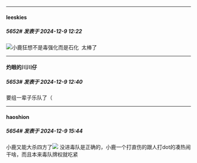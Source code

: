 ﻿
*****

####  leeskies  
##### 5652#       发表于 2024-12-9 12:22

<img src="https://static.saraba1st.com/image/smiley/face2017/011.png" referrerpolicy="no-referrer">小鹿狂想不是毒强化而是石化  太棒了


*****

####  灼眼的川川仔  
##### 5653#       发表于 2024-12-9 12:40

要组一辈子乐队了（


*****

####  haoshion  
##### 5654#       发表于 2024-12-9 15:44

小鹿又能大杀四方了<img src="https://static.saraba1st.com/image/smiley/face2017/045.png" referrerpolicy="no-referrer">
没进毒队是正确的，小鹿一个打直伤的跟人打dot的凑热闹干啥，而且本来毒队牌权就吃紧

